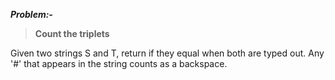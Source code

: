***Problem:-***

> **Count the triplets**

Given two strings S and T, return if they equal when both are typed out. Any '#' that appears in the string counts as a backspace.
